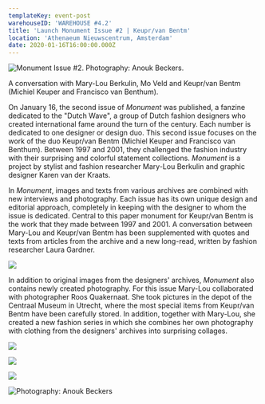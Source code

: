 ```yaml
---
templateKey: event-post
warehouseID: 'WAREHOUSE #4.2'
title: 'Launch Monument Issue #2 | Keupr/van Bentm'
location: 'Athenaeum Nieuwscentrum, Amsterdam'
date: 2020-01-16T16:00:00.000Z
---
```

![Monument Issue #2. Photography: Anouk Beckers. ](/img/01_monument02_16012020_anoukbeckers.jpg)

A conversation with Mary-Lou Berkulin, Mo Veld and Keupr/van Bentm (Michiel Keuper and Francisco van Benthum).

On January 16, the second issue of *Monument* was published, a fanzine dedicated to the "Dutch Wave", a group of Dutch fashion designers who created international fame around the turn of the century. Each number is dedicated to one designer or design duo. This second issue focuses on the work of the duo Keupr/van Bentm (Michiel Keuper and Francisco van Benthum). Between 1997 and 2001, they challenged the fashion industry with their surprising and colorful statement collections. *Monument* is a project by stylist and fashion researcher Mary-Lou Berkulin and graphic designer Karen van der Kraats.

In *Monument*, images and texts from various archives are combined with new interviews and photography. Each issue has its own unique design and editorial approach, completely in keeping with the designer to whom the issue is dedicated. Central to this paper monument for Keupr/van Bentm is the work that they made between 1997 and 2001. A conversation between Mary-Lou and Keupr/van Bentm has been supplemented with quotes and texts from articles from the archive and a new long-read, written by fashion researcher Laura Gardner.

![](/img/71_monument02_16012020_anoukbeckers.jpg)

In addition to original images from the designers' archives, *Monument* also contains newly created photography. For this issue Mary-Lou collaborated with photographer Roos Quakernaat. She took pictures in the depot of the Centraal Museum in Utrecht, where the most special items from Keupr/van Bentm have been carefully stored. In addition, together with Mary-Lou, she created a new fashion series in which she combines her own photography with clothing from the designers' archives into surprising collages.



![](/img/22_monument02_16012020_anoukbeckers.jpg)

![](/img/47_monument02_16012020_anoukbeckers.jpg)

![](/img/35_monument02_16012020_anoukbeckers.jpg)

![Photography: Anouk Beckers ](/img/64_monument02_16012020_anoukbeckers.jpg "Photography: Anouk Beckers ")